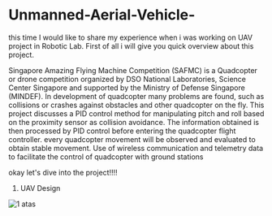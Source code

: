 # Unmanned-Aerial-Vehicle-

this time I would like to share my experience when i was working on UAV project in Robotic Lab. 
First of all i will give you quick overview about this project.

Singapore Amazing Flying Machine Competition (SAFMC) is a Quadcopter or drone competition organized by DSO National Laboratories, Science Center Singapore and supported by the Ministry of Defense Singapore (MINDEF). In development of quadcopter many problems are found, such as collisions or crashes against obstacles and other quadcopter on the fly. This project discusses a PID control method for manipulating pitch and roll based on the proximity sensor as collision avoidance. The information obtained is then processed by PID control before entering the quadcopter flight controller. every quadcopter movement will be observed and evaluated to obtain stable movement. Use of wireless communication and telemetry data to facilitate the control of quadcopter with ground stations

okay let's dive into the project!!!!

1. UAV Design

![1 atas](https://user-images.githubusercontent.com/50317430/130228836-2e02952e-044d-4464-adef-7a67cc39274e.PNG)



